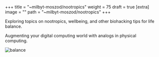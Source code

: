 
+++
title = "~milbyt-moszod/nootropics"
weight = 75
draft = true
[extra]
image = ""
path = "~milbyt-moszod/nootropics"
+++

Exploring topics on nootropics, wellbeing, and other biohacking tips for life balance. 

Augmenting your digital computing world with analogs in physical computing.

![balance]("https://external-content.duckduckgo.com/iu/?u=https%3A%2F%2Fi2.wp.com%2Flivingdaringly.com%2Fwp-content%2Fuploads%2F2019%2F07%2FBalance.jpg%3Fresize%3D500%252C333&f=1&nofb=1" "balancing")
